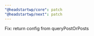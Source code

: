 ```yaml
---
"@headstartwp/core": patch
"@headstartwp/next": patch
---
```


Fix: return config from queryPostOrPosts
